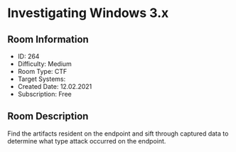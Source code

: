 ﻿# Investigating Windows 3.x

## Room Information
- ID: 264
- Difficulty: Medium
- Room Type: CTF
- Target Systems: 
- Created Date: 12.02.2021
- Subscription: Free

## Room Description
Find the artifacts resident on the endpoint and sift through captured data to determine what type attack occurred on the endpoint.
